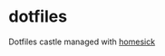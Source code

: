dotfiles
========

Dotfiles castle managed with [homesick](https://github.com/technicalpickles/homesick)
